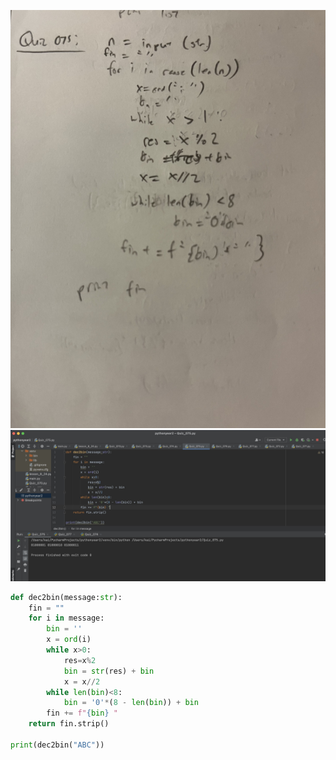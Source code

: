 ![](https://github.com/KaiFig/year_2/blob/main/quizzes/Quiz_075.jpg)
![](https://github.com/KaiFig/year_2/blob/main/quizzes/Quiz_075_test.jpg)
```.py
def dec2bin(message:str):
    fin = ""
    for i in message:
        bin = ''
        x = ord(i)
        while x>0:
            res=x%2
            bin = str(res) + bin
            x = x//2
        while len(bin)<8:
            bin = '0'*(8 - len(bin)) + bin
        fin += f"{bin} "
    return fin.strip()

print(dec2bin("ABC"))
```
